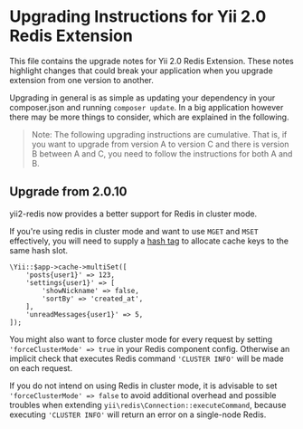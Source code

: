 # Upgrading Instructions for Yii 2.0 Redis Extension

This file contains the upgrade notes for Yii 2.0 Redis Extension. These notes highlight changes that
could break your application when you upgrade extension from one version to another.

Upgrading in general is as simple as updating your dependency in your composer.json and
running `composer update`. In a big application however there may be more things to consider,
which are explained in the following.

> Note: The following upgrading instructions are cumulative. That is,
if you want to upgrade from version A to version C and there is
version B between A and C, you need to follow the instructions
for both A and B.

Upgrade from 2.0.10
------------------
yii2-redis now provides a better support for Redis in cluster mode.

If you're using redis in cluster mode and want to use `MGET` and `MSET` effectively, you will need to supply a
[hash tag](https://redis.io/topics/cluster-spec#keys-hash-tags) to allocate cache keys to the same hash slot.
```
\Yii::$app->cache->multiSet([
    'posts{user1}' => 123,
    'settings{user1}' => [
        'showNickname' => false,
        'sortBy' => 'created_at',
    ],
    'unreadMessages{user1}' => 5,
]);
```

You might also want to force cluster mode for every request by setting `'forceClusterMode' => true` in your Redis component config. Otherwise an implicit check that executes Redis command `'CLUSTER INFO'` will be made on each request.

If you do not intend on using Redis in cluster mode, it is advisable to set `'forceClusterMode' => false` to avoid additional overhead and possible troubles when extending `yii\redis\Connection::executeCommand`, because executing `'CLUSTER INFO'` will return an error on a single-node Redis.
